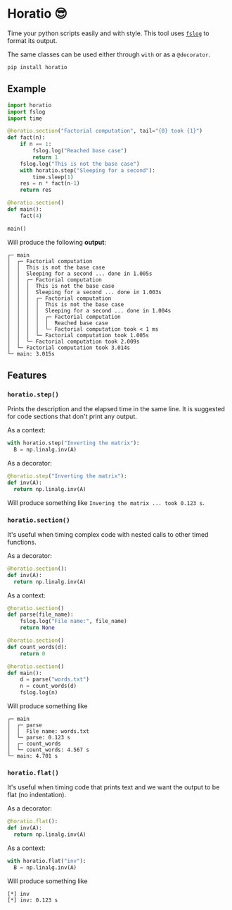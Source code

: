 # Horatio :sunglasses:
Time your python scripts easily and with style. This tool uses [`fslog`](https://github.com/fsossai/fslog) to format its output.

The same classes can be used either through `with` or as a `@decorator`.

```
pip install horatio
```

## Example

```python
import horatio
import fslog
import time

@horatio.section("Factorial computation", tail="{0} took {1}")
def fact(n):
    if n == 1:
        fslog.log("Reached base case")
        return 1
    fslog.log("This is not the base case")
    with horatio.step("Sleeping for a second"):
        time.sleep(1)
    res = n * fact(n-1)
    return res

@horatio.section()
def main():
    fact(4)

main()
```
Will produce the following **output**:
```
┌─ main
│  ┌─ Factorial computation
│  │  This is not the base case
│  │  Sleeping for a second ... done in 1.005s
│  │  ┌─ Factorial computation
│  │  │  This is not the base case
│  │  │  Sleeping for a second ... done in 1.003s
│  │  │  ┌─ Factorial computation
│  │  │  │  This is not the base case
│  │  │  │  Sleeping for a second ... done in 1.004s
│  │  │  │  ┌─ Factorial computation
│  │  │  │  │  Reached base case
│  │  │  │  └─ Factorial computation took < 1 ms
│  │  │  └─ Factorial computation took 1.005s
│  │  └─ Factorial computation took 2.009s
│  └─ Factorial computation took 3.014s
└─ main: 3.015s
```

## Features

### `horatio.step()` 
Prints the description and the elapsed time in the same line. It is suggested for code sections that don't print any output.

  As a context:
```python
with horatio.step("Inverting the matrix"):
  B = np.linalg.inv(A)
```
As a decorator:
```python
@horatio.step("Inverting the matrix"):
def inv(A):
  return np.linalg.inv(A)
```
Will produce something like `Invering the matrix ... took 0.123 s`.

### `horatio.section()`
It's useful when timing complex code with nested calls to other timed functions.

As a decorator:
```python
@horatio.section():
def inv(A):
  return np.linalg.inv(A)
```
As a context:
```python
@horatio.section()
def parse(file_name):
    fslog.log("File name:", file_name)
    return None

@horatio.section()
def count_words(d):
    return 0

@horatio.section()
def main():
    d = parse("words.txt")
    n = count_words(d)
    fslog.log(n)
```
Will produce something like
```
┌─ main
│  ┌─ parse
│  │  File name: words.txt
│  └─ parse: 0.123 s
│  ┌─ count_words
│  └─ count_words: 4.567 s
└─ main: 4.701 s
```

### `horatio.flat()`
It's useful when timing code that prints text and we want the output to be flat (no indentation).

As a decorator:
```python
@horatio.flat():
def inv(A):
  return np.linalg.inv(A)
```
 As a context:
```python
with horatio.flat("inv"):
  B = np.linalg.inv(A)
```
Will produce something like
```
[*] inv
[*] inv: 0.123 s
```



